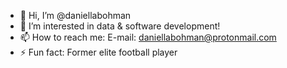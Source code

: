 - 👋 Hi, I’m @daniellabohman
- 👀 I’m interested in data & software development!
- 📫 How to reach me: E-mail: daniellabohman@protonmail.com
- ⚡ Fun fact: Former elite football player  

